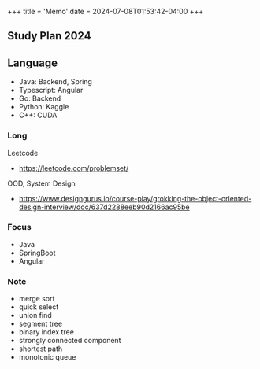+++
title = 'Memo'
date = 2024-07-08T01:53:42-04:00
+++

## Study Plan 2024
## Language
- Java: Backend, Spring
- Typescript: Angular
- Go: Backend
- Python: Kaggle
- C++: CUDA

### Long
Leetcode
- https://leetcode.com/problemset/

OOD, System Design
- https://www.designgurus.io/course-play/grokking-the-object-oriented-design-interview/doc/637d2288eeb90d2166ac95be

### Focus
- Java
- SpringBoot
- Angular

### Note
- merge sort
- quick select
- union find
- segment tree
- binary index tree
- strongly connected component
- shortest path
- monotonic queue


